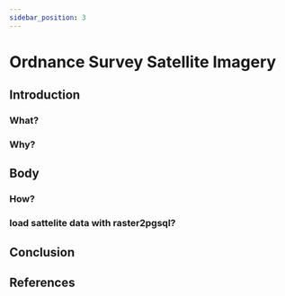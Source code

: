 ```yaml
---
sidebar_position: 3
---
```


# Ordnance Survey Satellite Imagery

## Introduction

### What?

### Why?

## Body

### How?

### load sattelite data with raster2pgsql?

## Conclusion

## References
